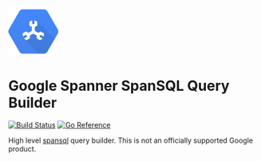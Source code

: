 <img width="100" src="https://raw.githubusercontent.com/mindful-hq/spansql-query-builder/main/assets/images/spanner.png" alt="spanner-logo">

# Google Spanner SpanSQL Query Builder

[![Build Status](https://drone.mindful.com/api/badges/mindful-hq/spansql-query-builder/status.svg)](https://drone.mindful.com/mindful-hq/spansql-query-builder)
[![Go Reference](https://pkg.go.dev/badge/cloud.google.com/go/spanner.svg)](https://pkg.go.dev/github.com/mindful-hq/spansql-query-builder)

High level [spansql](https://pkg.go.dev/cloud.google.com/go/spanner/spansql) query builder.
This is not an officially supported Google product.